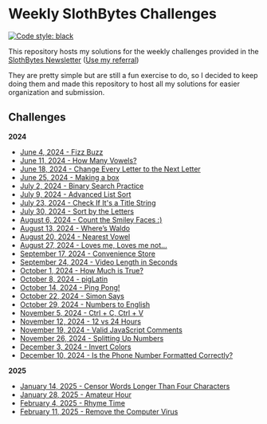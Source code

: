 # Weekly SlothBytes Challenges

[![Code style: black](https://img.shields.io/badge/code%20style-black-000000.svg)](https://github.com/psf/black)

This repository hosts my solutions for the weekly challenges provided in the [SlothBytes Newsletter](https://slothbytes.beehiiv.com) ([Use my referral](https://slothbytes.beehiiv.com/subscribe?ref=zyCF0kM9m1))

They are pretty simple but are still a fun exercise to do, so I decided to keep doing them and made this repository to host all my solutions for easier organization and submission.

## Challenges

**2024**
- [June 4, 2024 - Fizz Buzz](challenges/2024/fizzbuzz.py)
- [June 11, 2024 - How Many Vowels?](challenges/2024/count_vowels.py)
- [June 18, 2024 - Change Every Letter to the Next Letter](challenges/2024/move.py)
- [June 25, 2024 - Making a box](challenges/2024/make_box.py)
- [July 2, 2024 - Binary Search Practice](challenges/2024/find_first_occurrence.py)
- [July 9, 2024 - Advanced List Sort](challenges/2024/advanced_sort.py)
- [July 23, 2024 - Check If It's a Title String](challenges/2024/check_title.py)
- [July 30, 2024 - Sort by the Letters](challenges/2024/sort_by_letter.py)
- [August 6, 2024 - Count the Smiley Faces :)](challenges/2024/count_smileys.py)
- [August 13, 2024 - Where’s Waldo](challenges/2024/where_is_waldo.py)
- [August 20, 2024 - Nearest Vowel](challenges/2024/nearest_vowel.py)
- [August 27, 2024 - Loves me, Loves me not…](challenges/2024/loves_me.py)
- [September 17, 2024 - Convenience Store](challenges/2024/change_enough.py)
- [September 24, 2024 - Video Length in Seconds](challenges/2024/minutes_to_seconds.py)
- [October 1, 2024 - How Much is True?](challenges/2024/count_true.py)
- [October 8, 2024 - pigLatin](challenges/2024/pig_latin.py)
- [October 14, 2024 - Ping Pong!](challenges/2024/ping_pong.py)
- [October 22, 2024 - Simon Says](challenges/2024/simon_says.py)
- [October 29, 2024 - Numbers to English](challenges/2024/numbers_to_english.py)
- [November 5, 2024 - Ctrl + C, Ctrl + V](challenges/2024/keyboard_shortcut.py)
- [November 12, 2024 - 12 vs 24 Hours](challenges/2024/convert_time.py)
- [November 19, 2024 - Valid JavaScript Comments](challenges/comments_correct.py)
- [November 26, 2024 - Splitting Up Numbers](challenges/2024/num_split.py)
- [December 3, 2024 - Invert Colors](challenges/2024/color_invert.py)
- [December 10, 2024 - Is the Phone Number Formatted Correctly?](challenges/2024/is_valid_phone_number.py)

**2025**
- [January 14, 2025 - Censor Words Longer Than Four Characters](challenges/2025/censor.py)
- [January 28, 2025 - Amateur Hour](challenges/2025/hours_passed.py)
- [February 4, 2025 - Rhyme Time](challenges/2025/does_rhyme.py)
- [February 11, 2025 - Remove the Computer Virus](challenges/2025/remove_virus.py)